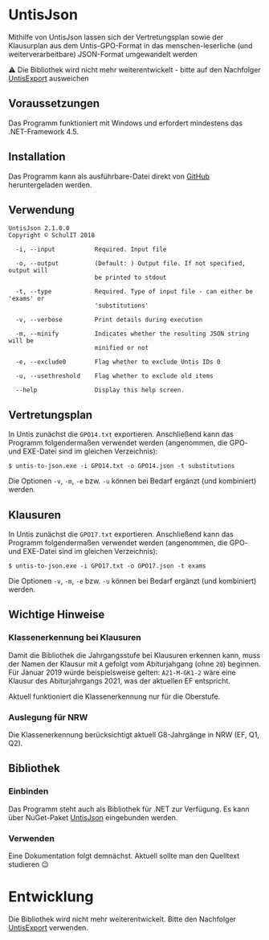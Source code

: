 # UntisJson
Mithilfe von UntisJson lassen sich der Vertretungsplan sowie der Klausurplan aus dem Untis-GPO-Format in das menschen-leserliche (und weiterverarbeitbare) JSON-Format umgewandelt werden

⚠ Die Bibliothek wird nicht mehr weiterentwickelt - bitte auf den Nachfolger [UntisExport](https://github.com/SchulIT/untisexport) ausweichen 

## Voraussetzungen

Das Programm funktioniert mit Windows und erfordert mindestens das .NET-Framework 4.5. 

## Installation

Das Programm kann als ausführbare-Datei direkt von [GitHub](https://github.com/SchulIT/untis-json/releases) heruntergeladen werden.

## Verwendung

```
UntisJson 2.1.0.0
Copyright © SchulIT 2018

  -i, --input           Required. Input file

  -o, --output          (Default: ) Output file. If not specified, output will
                        be printed to stdout

  -t, --type            Required. Type of input file - can either be 'exams' or
                        'substitutions'

  -v, --verbose         Print details during execution

  -m, --minify          Indicates whether the resulting JSON string will be
                        minified or not

  -e, --exclude0        Flag whether to exclude Untis IDs 0

  -u, --usethreshold    Flag whether to exclude old items

  --help                Display this help screen.
```

## Vertretungsplan

In Untis zunächst die `GPO14.txt` exportieren. Anschließend kann das Programm folgendermaßen verwendet werden (angenommen, die GPO- und EXE-Datei sind im gleichen Verzeichnis):

    $ untis-to-json.exe -i GPO14.txt -o GPO14.json -t substitutions

Die Optionen `-v`, `-m`, `-e` bzw. `-u` können bei Bedarf ergänzt (und kombiniert) werden.

## Klausuren

In Untis zunächst die `GPO17.txt` exportieren. Anschließend kann das Programm folgendermaßen verwendet werden (angenommen, die GPO- und EXE-Datei sind im gleichen Verzeichnis):

    $ untis-to-json.exe -i GPO17.txt -o GPO17.json -t exams

Die Optionen `-v`, `-m`, `-e` bzw. `-u` können bei Bedarf ergänzt (und kombiniert) werden.

## Wichtige Hinweise

### Klassenerkennung bei Klausuren

Damit die Bibliothek die Jahrgangsstufe bei Klausuren erkennen kann, muss der Namen der Klausur mit `A` gefolgt vom Abiturjahgang (ohne `20`) beginnen. Für Januar 2019 würde beispielsweise gelten: `A21-M-GK1-2` wäre eine Klausur des Abiturjahrgangs 2021, was der aktuellen EF entspricht.

Aktuell funktioniert die Klassenerkennung nur für die Oberstufe. 

### Auslegung für NRW

Die Klassenerkennung berücksichtigt aktuell G8-Jahrgänge in NRW (EF, Q1, Q2).

## Bibliothek

### Einbinden

Das Programm steht auch als Bibliothek für .NET zur Verfügung. Es kann über NuGet-Paket [UntisJson](https://www.nuget.org/packages/UntisJson/) eingebunden werden.

### Verwenden

Eine Dokumentation folgt demnächst. Aktuell sollte man den Quelltext studieren :wink:

# Entwicklung

Die Bibliothek wird nicht mehr weiterentwickelt. Bitte den Nachfolger [UntisExport](https://github.com/SchulIT/untisexport) verwenden.
